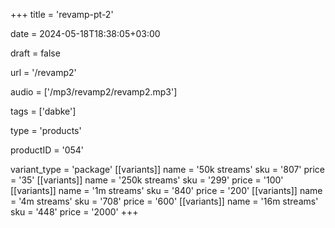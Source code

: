 +++
title = 'revamp-pt-2'

date = 2024-05-18T18:38:05+03:00

draft = false

url = '/revamp2'

audio = ['/mp3/revamp2/revamp2.mp3']

tags = ['dabke']

type = 'products'

productID = '054'

variant_type = 'package'
[[variants]]
name = '50k streams'
sku = '807'
price = '35'
[[variants]]
name = '250k streams'
sku = '299'
price = '100'
[[variants]]
name = '1m streams'
sku = '840'
price = '200'
[[variants]]
name = '4m streams'
sku = '708'
price = '600'
[[variants]]
name = '16m streams'
sku = '448'
price = '2000'
+++
